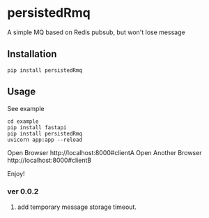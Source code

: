 # persistedRmq
A simple MQ based on Redis pubsub, but won't lose message

## Installation

    pip install persistedRmq
    
## Usage

See example

    cd example
    pip install fastapi
    pip install persistedRmq
    uvicorn app:app --reload
    
Open Browser http://localhost:8000#clientA 
Open Another Browser http://localhost:8000#clientB

Enjoy!
   
### ver 0.0.2
1. add temporary message storage timeout.